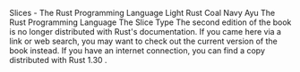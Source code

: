 Slices - The Rust Programming Language
Light
Rust
Coal
Navy
Ayu
The Rust Programming Language
The Slice Type
The second edition of the book is no longer distributed with Rust's documentation.
If you came here via a link or web search, you may want to check out
the current
version of the book
instead.
If you have an internet connection, you can
find a copy distributed with
Rust
1.30
.